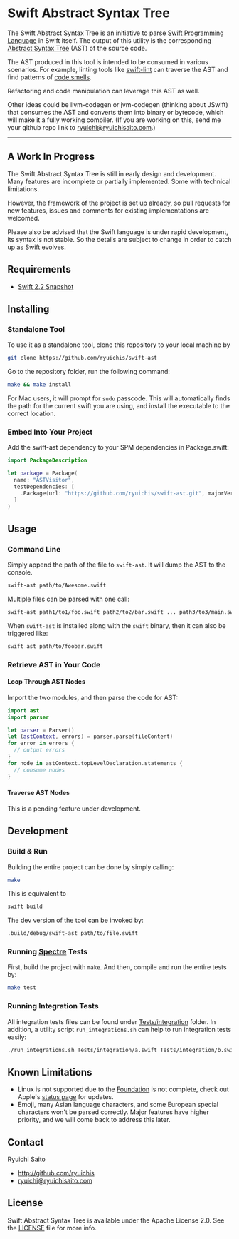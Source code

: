 # Swift Abstract Syntax Tree

The Swift Abstract Syntax Tree is an initiative to parse
[Swift Programming Language](https://swift.org/about/) in Swift itself.
The output of this utility is the corresponding
[Abstract Syntax Tree](https://en.wikipedia.org/wiki/Abstract_syntax_tree) (AST)
of the source code.

The AST produced in this tool is intended to be consumed in various scenarios.
For example, linting tools like [swift-lint](https://github.com/ryuichis/swift-lint)
can traverse the AST and find patterns of
[code smells](https://en.wikipedia.org/wiki/Code_smell).

Refactoring and code manipulation can leverage this AST as well.

Other ideas could be llvm-codegen or jvm-codegen (thinking about JSwift) that
consumes the AST and converts them into binary or bytecode, which will make it
a fully working compiler. (If you are working on this, send me your github repo
link to ryuichi@ryuichisaito.com.)

* * *

## A Work In Progress

The Swift Abstract Syntax Tree is still in early design and development. Many
features are incomplete or partially implemented. Some with technical limitations.

However, the framework of the project is set up already, so pull requests for
new features, issues and comments for existing implementations are welcomed.

Please also be advised that the Swift language is under rapid development, its
syntax is not stable. So the details are subject to change in order to
catch up as Swift evolves.

## Requirements

- [Swift 2.2 Snapshot](https://swift.org/download/)

## Installing

### Standalone Tool

To use it as a standalone tool, clone this repository to your local machine by

```bash
git clone https://github.com/ryuichis/swift-ast
```

Go to the repository folder, run the following command:

```bash
make && make install
```

For Mac users, it will prompt for `sudo` passcode. This will automatically finds
the path for the current swift you are using, and install the executable to
the correct location.

### Embed Into Your Project

Add the swift-ast dependency to your SPM dependencies in Package.swift:

```swift
import PackageDescription

let package = Package(
  name: "ASTVisitor",
  testDependencies: [
    .Package(url: "https://github.com/ryuichis/swift-ast.git", majorVersion: 0)
  ]
)
```

## Usage

### Command Line

Simply append the path of the file to `swift-ast`. It will dump the AST to the
console.

```bash
swift-ast path/to/Awesome.swift
```

Multiple files can be parsed with one call:

```bash
swift-ast path1/to1/foo.swift path2/to2/bar.swift ... path3/to3/main.swift
```

When `swift-ast` is installed along with the `swift` binary, then it can also
be triggered like:

```bash
swift ast path/to/foobar.swift
```

### Retrieve AST in Your Code

#### Loop Through AST Nodes

Import the two modules, and then parse the code for AST:

```swift
import ast
import parser

let parser = Parser()
let (astContext, errors) = parser.parse(fileContent)
for error in errors {
  // output errors
}
for node in astContext.topLevelDeclaration.statements {
  // consume nodes
}
```

#### Traverse AST Nodes

This is a pending feature under development.

## Development

### Build & Run

Building the entire project can be done by simply calling:

```bash
make
```

This is equivalent to

```bash
swift build
```

The dev version of the tool can be invoked by:

```bash
.build/debug/swift-ast path/to/file.swift
```

### Running [Spectre](https://github.com/kylef/Spectre) Tests

First, build the project with `make`. And then, compile and run the entire tests by:

```bash
make test
```

### Running Integration Tests

All integration tests files can be found under
[Tests/integration](blob/master/Tests/integration) folder. In addition,
a utility script `run_integrations.sh` can help to run integration tests easily:

```bash
./run_integrations.sh Tests/integration/a.swift Tests/integration/b.swift
```

## Known Limitations

- Linux is not supported due to the
  [Foundation](https://github.com/apple/swift-corelibs-foundation)
  is not complete, check out Apple's
  [status page](https://github.com/apple/swift-corelibs-foundation/blob/master/Docs/Status.md)
  for updates.
- Emoji, many Asian language characters, and some European special characters
  won't be parsed correctly. Major features have higher priority, and we will
  come back to address this later.

## Contact

Ryuichi Saito

- http://github.com/ryuichis
- ryuichi@ryuichisaito.com

## License

Swift Abstract Syntax Tree is available under the Apache License 2.0.
See the [LICENSE](blob/master/LICENSE) file for more info.
